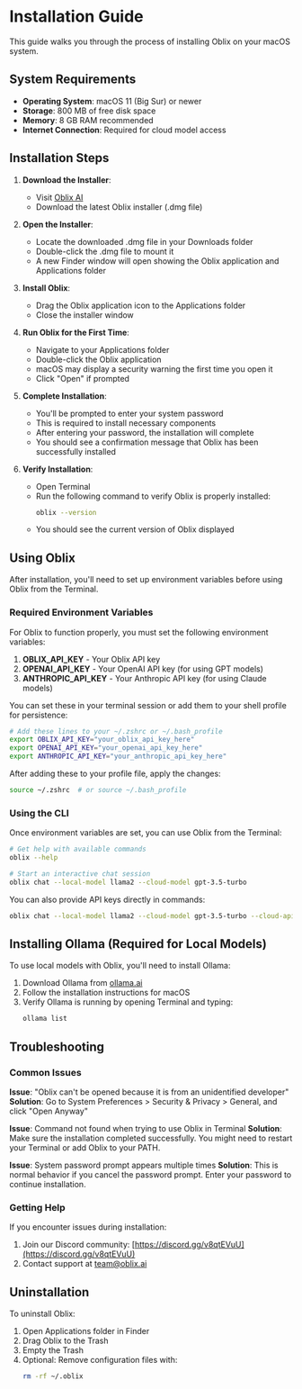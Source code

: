 # Installation Guide

This guide walks you through the process of installing Oblix on your macOS system.

## System Requirements

- **Operating System**: macOS 11 (Big Sur) or newer
- **Storage**: 800 MB of free disk space
- **Memory**: 8 GB RAM recommended
- **Internet Connection**: Required for cloud model access

## Installation Steps

1. **Download the Installer**: 
   - Visit [Oblix AI](https://oblix.ai)
   - Download the latest Oblix installer (.dmg file)

2. **Open the Installer**:
   - Locate the downloaded .dmg file in your Downloads folder
   - Double-click the .dmg file to mount it
   - A new Finder window will open showing the Oblix application and Applications folder

3. **Install Oblix**:
   - Drag the Oblix application icon to the Applications folder
   - Close the installer window

4. **Run Oblix for the First Time**:
   - Navigate to your Applications folder
   - Double-click the Oblix application
   - macOS may display a security warning the first time you open it
   - Click "Open" if prompted

5. **Complete Installation**:
   - You'll be prompted to enter your system password
   - This is required to install necessary components
   - After entering your password, the installation will complete
   - You should see a confirmation message that Oblix has been successfully installed

6. **Verify Installation**:
   - Open Terminal
   - Run the following command to verify Oblix is properly installed:
     ```bash
     oblix --version
     ```
   - You should see the current version of Oblix displayed

## Using Oblix

After installation, you'll need to set up environment variables before using Oblix from the Terminal.

### Required Environment Variables

For Oblix to function properly, you must set the following environment variables:

1. **OBLIX_API_KEY** - Your Oblix API key
2. **OPENAI_API_KEY** - Your OpenAI API key (for using GPT models)
3. **ANTHROPIC_API_KEY** - Your Anthropic API key (for using Claude models)

You can set these in your terminal session or add them to your shell profile for persistence:

```bash
# Add these lines to your ~/.zshrc or ~/.bash_profile
export OBLIX_API_KEY="your_oblix_api_key_here"
export OPENAI_API_KEY="your_openai_api_key_here"
export ANTHROPIC_API_KEY="your_anthropic_api_key_here"
```

After adding these to your profile file, apply the changes:

```bash
source ~/.zshrc  # or source ~/.bash_profile
```

### Using the CLI

Once environment variables are set, you can use Oblix from the Terminal:

```bash
# Get help with available commands
oblix --help

# Start an interactive chat session
oblix chat --local-model llama2 --cloud-model gpt-3.5-turbo
```

You can also provide API keys directly in commands:

```bash
oblix chat --local-model llama2 --cloud-model gpt-3.5-turbo --cloud-api-key "your_api_key_here"
```

## Installing Ollama (Required for Local Models)

To use local models with Oblix, you'll need to install Ollama:

1. Download Ollama from [ollama.ai](https://ollama.ai)
2. Follow the installation instructions for macOS
3. Verify Ollama is running by opening Terminal and typing:
   ```bash
   ollama list
   ```

## Troubleshooting

### Common Issues

**Issue**: "Oblix can't be opened because it is from an unidentified developer"
**Solution**: Go to System Preferences > Security & Privacy > General, and click "Open Anyway"

**Issue**: Command not found when trying to use Oblix in Terminal
**Solution**: Make sure the installation completed successfully. You might need to restart your Terminal or add Oblix to your PATH.

**Issue**: System password prompt appears multiple times
**Solution**: This is normal behavior if you cancel the password prompt. Enter your password to continue installation.

### Getting Help

If you encounter issues during installation:

1. Join our Discord community: [https://discord.gg/v8qtEVuU](https://discord.gg/v8qtEVuU)
2. Contact support at [team@oblix.ai](mailto:team@oblix.ai)

## Uninstallation

To uninstall Oblix:

1. Open Applications folder in Finder
2. Drag Oblix to the Trash
3. Empty the Trash
4. Optional: Remove configuration files with:
   ```bash
   rm -rf ~/.oblix
   ```